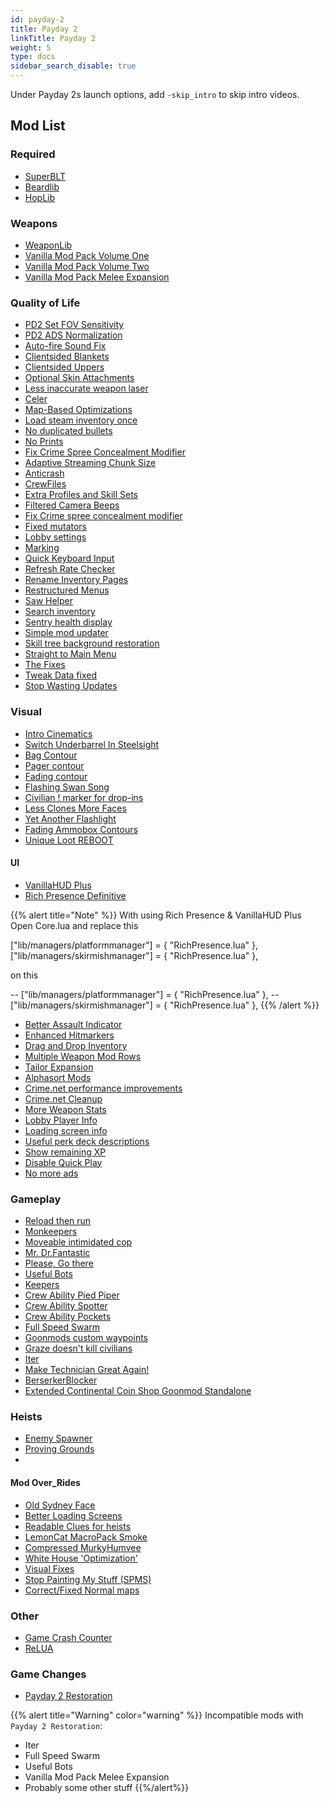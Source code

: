 ```yaml
---
id: payday-2
title: Payday 2
linkTitle: Payday 2
weight: 5
type: docs
sidebar_search_disable: true
---
```


Under Payday 2s launch options, add `-skip_intro` to skip intro videos.

## Mod List

### Required

- [SuperBLT](https://superblt.znix.xyz/)
- [Beardlib](https://modworkshop.net/mod/14924)
- [HopLib](https://modworkshop.net/mod/21431)

### Weapons

- [WeaponLib](https://modworkshop.net/mod/24177)
- [Vanilla Mod Pack Volume One](https://modworkshop.net/mod/24482)
- [Vanilla Mod Pack Volume Two](https://modworkshop.net/mod/28248)
- [Vanilla Mod Pack Melee Expansion](https://modworkshop.net/mod/26545)

### Quality of Life

- [PD2 Set FOV Sensitivity](https://github.com/Skwuruhl/pd2-set-fov-sensitivity)
- [PD2 ADS Normalization](https://github.com/Skwuruhl/pd2-ads-normalization)
- [Auto-fire Sound Fix](https://modworkshop.net/mod/20403)
- [Clientsided Blankets](https://modworkshop.net/mod/32055)
- [Clientsided Uppers](https://modworkshop.net/mod/29645)
- [Optional Skin Attachments](https://modworkshop.net/mod/25474)
- [Less inaccurate weapon laser](https://pd2mods.z77.fr/less_inaccurate_weapon_laser.html)
- [Celer](https://pd2mods.z77.fr/celer.html)
- [Map-Based Optimizations](https://github.com/RedFlamer/Map-Based-Optimizations)
- [Load steam inventory once](https://modworkshop.net/mod/24008)
- [No duplicated bullets](https://pd2mods.z77.fr/no_duplicated_bullets.html)
- [No Prints](https://modworkshop.net/mod/21549)
- [Fix Crime Spree Concealment Modifier](https://pd2mods.z77.fr/fix_crime_spree_concealment_modifier.html)
- [Adaptive Streaming Chunk Size](https://pdmods-arc.berigora.net/paydaymods.com/mods/547/adaptivestreamingchunksize.html)
- [Anticrash](https://pd2mods.z77.fr/anticrash.html)
- [CrewFiles](https://pd2mods.z77.fr/crewfiles.html)
- [Extra Profiles and Skill Sets](https://modworkshop.net/mod/26702)
- [Filtered Camera Beeps](https://pd2mods.z77.fr/filtered_camera_beeps.html)
- [Fix Crime spree concealment modifier](https://pd2mods.z77.fr/fix_crime_spree_concealment_modifier.html)
- [Fixed mutators](https://pd2mods.z77.fr/fixed_mutators.html)
- [Lobby settings](https://pd2mods.z77.fr/lobby_settings.html)
- [Marking](https://pd2mods.z77.fr/marking.html)
- [Quick Keyboard Input](https://pd2mods.z77.fr/quick_keyboard_input.html)
- [Refresh Rate Checker](https://pd2mods.z77.fr/refresh_rate_checker.html)
- [Rename Inventory Pages](https://pd2mods.z77.fr/rename_inventory_pages.html)
- [Restructured Menus](https://pd2mods.z77.fr/restructured_menus.html)
- [Saw Helper](https://pd2mods.z77.fr/saw_helper.html)
- [Search inventory](https://pd2mods.z77.fr/search_inventory.html)
- [Sentry health display](https://pd2mods.z77.fr/sentry_health_display.html)
- [Simple mod updater](https://pd2mods.z77.fr/simple_mod_updater.html)
- [Skill tree background restoration](https://modworkshop.net/mod/16391)
- [Straight to Main Menu](https://pdmods-arc.berigora.net/paydaymods.com/mods/215/straighttomainmenu.html)
- [The Fixes](https://modworkshop.net/mod/23732)
- [Tweak Data fixed](https://modworkshop.net/mod/21098)
- [Stop Wasting Updates](https://github.com/RedFlamer/Stop-Wasting-Updates)

### Visual

- [Intro Cinematics](https://modworkshop.net/mod/27164)
- [Switch Underbarrel In Steelsight](https://pd2mods.z77.fr/switch_underbarrel_in_steelsight.html)
- [Bag Contour](https://pdmods-arc.berigora.net/paydaymods.com/mods/85/BC.html)
- [Pager contour](https://pd2mods.z77.fr/pager_contour.html)
- [Fading contour](https://pd2mods.z77.fr/fading_contour.html)
- [Flashing Swan Song](https://pd2mods.z77.fr/flashing_swan_song.html)
- [Civilian ! marker for drop-ins](https://pd2mods.z77.fr/civilian_marker_for_dropins.html)
- [Less Clones More Faces](https://modworkshop.net/mod/25481)
- [Yet Another Flashlight](https://pd2mods.z77.fr/yet_another_flashlight.html)
- [Fading Ammobox Contours](https://modworkshop.net/mod/37310)
- [Unique Loot REBOOT](https://modworkshop.net/mod/27711)

#### UI

- [VanillaHUD Plus](https://modworkshop.net/mod/25629)
- [Rich Presence Definitive](https://modworkshop.net/mod/40647)

{{% alert title="Note" %}}
With using Rich Presence & VanillaHUD Plus
Open Core.lua and replace this

["lib/managers/platformmanager"] = { "RichPresence.lua" },
["lib/managers/skirmishmanager"] = { "RichPresence.lua" },

on this

-- ["lib/managers/platformmanager"] = { "RichPresence.lua" },
-- ["lib/managers/skirmishmanager"] = { "RichPresence.lua" },
{{% /alert %}}

- [Better Assault Indicator](https://modworkshop.net/mod/22712)
- [Enhanced Hitmarkers](https://pd2mods.z77.fr/enhanced_hitmarkers.html)
- [Drag and Drop Inventory](https://pd2mods.z77.fr/drag_and_drop_inventory.html)
- [Multiple Weapon Mod Rows](https://modworkshop.net/mod/39375)
- [Tailor Expansion](https://modworkshop.net/mod/29063)
- [Alphasort Mods](https://pd2mods.z77.fr/alphasort_mods.html)
- [Crime.net performance improvements](https://modworkshop.net/mod/23704)
- [Crime.net Cleanup](https://modworkshop.net/mod/13116)
- [More Weapon Stats](https://pd2mods.z77.fr/more_weapon_stats.html)
- [Lobby Player Info](https://pd2mods.z77.fr/lobby_player_info.html)
- [Loading screen info](https://pdmods-arc.berigora.net/paydaymods.com/mods/224/loadingscreeninfo.html)
- [Useful perk deck descriptions](https://modworkshop.net/mod/23905#description)
- [Show remaining XP](https://modworkshop.net/mod/31702)
- [Disable Quick Play](https://modworkshop.net/mod/34995)
- [No more ads](https://modworkshop.net/mod/34268)

### Gameplay

- [Reload then run](https://pd2mods.z77.fr/reload_then_run.html)
- [Monkeepers](https://pd2mods.z77.fr/monkeepers.html)
- [Moveable intimidated cop](https://pd2mods.z77.fr/moveable_intimidated_cop.html)
- [Mr. Dr.Fantastic](https://pd2mods.z77.fr/mr_dr_fantastic.html)
- [Please, Go there](https://pd2mods.z77.fr/please_go_there.html)
- [Useful Bots](https://modworkshop.net/mod/31221)
- [Keepers](https://pd2mods.z77.fr/keepers.html)
- [Crew Ability Pied Piper](https://pd2mods.z77.fr/crew_ability_pied_piper.html)
- [Crew Ability Spotter](https://pd2mods.z77.fr/crew_ability_spotter.html)
- [Crew Ability Pockets](https://pd2mods.z77.fr/crew_ability_pockets.html)
- [Full Speed Swarm](https://pd2mods.z77.fr/full_speed_swarm.html)
- [Goonmods custom waypoints](https://pd2mods.z77.fr/goonmod_custom_waypoints.html)
- [Graze doesn't kill civilians](https://modworkshop.net/mod/22987)
- [Iter](https://pd2mods.z77.fr/iter.html)
- [Make Technician Great Again!](https://pd2mods.z77.fr/make_technician_great_again.html)
- [BerserkerBlocker](https://github.com/rockymoto517/BerserkerBlocker)
- [Extended Continental Coin Shop Goonmod Standalone](https://modworkshop.net/mod/19109)

### Heists

- [Enemy Spawner](https://modworkshop.net/mod/20663)
- [Proving Grounds](https://modworkshop.net/mod/29905)
-

#### Mod Over_Rides

- [Old Sydney Face](https://modworkshop.net/mod/27643)
- [Better Loading Screens](https://modworkshop.net/mod/34237)
- [Readable Clues for heists](https://modworkshop.net/mod/789)
- [LemonCat MacroPack Smoke](https://modworkshop.net/mod/15173)
- [Compressed MurkyHumvee](https://modworkshop.net/mod/25896)
- [White House 'Optimization'](https://modworkshop.net/mod/29447)
- [Visual Fixes](https://modworkshop.net/mod/37161)
- [Stop Painting My Stuff (SPMS)](https://modworkshop.net/mod/36338)
- [Correct/Fixed Normal maps](https://modworkshop.net/mod/24922)

### Other

- [Game Crash Counter](https://modworkshop.net/mod/32737)
- [ReLUA](https://modworkshop.net/mod/20842)

### Game Changes

- [Payday 2 Restoration](https://modworkshop.net/mod/428)

{{% alert title="Warning" color="warning" %}}
Incompatible mods with `Payday 2 Restoration`:

- Iter
- Full Speed Swarm
- Useful Bots
- Vanilla Mod Pack Melee Expansion
- Probably some other stuff
  {{%/alert%}}
